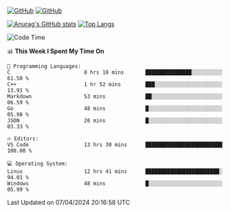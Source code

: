 [![GitHub](https://img.shields.io/github/followers/sharpxk?style=social)](https://github.com/sharpxk) [![GitHub](https://img.shields.io/github/stars/sharpxk?style=social)](https://github.com/sharpxk)

[![Anurag's GitHub stats](https://github-readme-stats-git-masterrstaa-rickstaa.vercel.app/api?username=sharpxk&hide=contribs,prs,issues&show_icons=true&theme=tokyonight)](https://github.com/anuraghazra/github-readme-stats)
[![Top Langs](https://github-readme-stats-git-masterrstaa-rickstaa.vercel.app/api/top-langs/?username=sharpxk&layout=compact&theme=tokyonight)](https://github.com/anuraghazra/github-readme-stats)

<!--START_SECTION:waka-->
![Code Time](http://img.shields.io/badge/Code%20Time-482%20hrs%2049%20mins-blue)

📊 **This Week I Spent My Time On** 

```text
💬 Programming Languages: 
C                        8 hrs 18 mins       ███████████████░░░░░░░░░░   61.50 % 
C++                      1 hr 52 mins        ███░░░░░░░░░░░░░░░░░░░░░░   13.91 % 
Markdown                 53 mins             ██░░░░░░░░░░░░░░░░░░░░░░░   06.59 % 
Go                       48 mins             █░░░░░░░░░░░░░░░░░░░░░░░░   05.98 % 
JSON                     26 mins             █░░░░░░░░░░░░░░░░░░░░░░░░   03.33 % 

🔥 Editors: 
VS Code                  13 hrs 30 mins      █████████████████████████   100.00 % 

💻 Operating System: 
Linux                    12 hrs 41 mins      ████████████████████████░   94.01 % 
Windows                  48 mins             █░░░░░░░░░░░░░░░░░░░░░░░░   05.99 % 
```


 Last Updated on 07/04/2024 20:16:58 UTC
<!--END_SECTION:waka-->
